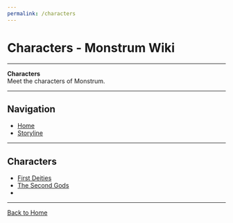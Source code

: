 ```yaml
---
permalink: /characters
---
```


# Characters - Monstrum Wiki

---

**Characters**  
Meet the characters of Monstrum.

---

## Navigation

- [Home](../index.md)
- [Storyline](../storyline.md)

---

## Characters
- [First Deities](../character/first-deities.md)
- [The Second Gods](../characters/second-gods.md)
- 
---

[Back to Home](../index.md)
